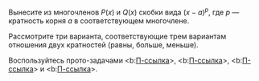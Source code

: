 Вынесите из многочленов $P(x)$ и $Q(x)$ скобки вида $(x-a)^p$, где $p$ — кратность корня $a$ в соответствующем многочлене.

Рассмотрите три варианта, соответствующие трем вариантам отношения двух кратностей (равны, больше, меньше).

Воспользуйтесь прото-задачами <b:[П-ссылка](advanced/proto/f-lim/elementary)>, <b:[П-ссылка](advanced/proto/f-lim/bm-bb)>, <b:[П-ссылка](advanced/proto/f-lim/finite-props)> и <b:[П-ссылка](advanced/proto/f-lim/bm-bb-operations)>.
